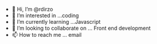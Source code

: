 - 👋 Hi, I’m @rdirzo
- 👀 I’m interested in ...coding
- 🌱 I’m currently learning ...Javascript
- 💞️ I’m looking to collaborate on ... Front end development
- 📫 How to reach me ... email

<!---
rdirzo/rdirzo is a ✨ special ✨ repository because its `README.md` (this file) appears on your GitHub profile.
You can click the Preview link to take a look at your changes.
--->
